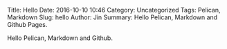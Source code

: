 Title: Hello
Date: 2016-10-10 10:46
Category: Uncategorized
Tags: Pelican, Markdown
Slug: hello
Author: Jin
Summary: Hello Pelican, Markdown and Github Pages.

Hello Pelican, Markdown and Github.

